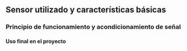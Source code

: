 ## Sensor utilizado y características básicas

### Principio de funcionamiento y acondicionamiento de señal

#### Uso final en el proyecto
